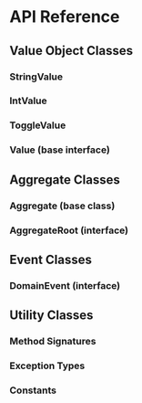 # API Reference

## Value Object Classes
### StringValue
### IntValue
### ToggleValue
### Value (base interface)

## Aggregate Classes
### Aggregate (base class)
### AggregateRoot (interface)

## Event Classes
### DomainEvent (interface)

## Utility Classes
### Method Signatures
### Exception Types
### Constants
